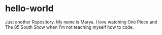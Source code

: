 # hello-world
Just another Repository.
My name is Marya. I love watching One Piece and The 85 South Show when I'm not teaching myself how to code.
